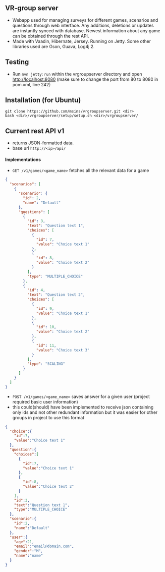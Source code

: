 ## VR-group server
- Webapp used for managing surveys for different games, scenarios and questions through web interface. Any additions, deletions or updates are instantly synced with database. Newest information about any game can be obtained through the rest API.
- Made with Vaadin, Hibernate, Jersey. Running on Jetty. Some other libraries used are Gson, Guava, Log4j 2.

## Testing
- Run `mvn jetty:run` within the vrgroupserver directory and open [http://localhost:8080](http://localhost:8080)
(make sure to change the port from 80 to 8080 in pom.xml, line 242)
## Installation (for Ubuntu)
```
git clone https://github.com/msins/vrgroupserver.git <dir>
bash <dir>/vrgroupserver/setup/setup.sh <dir>/vrgroupserver/
```

## Current rest API v1
- returns JSON-formatted data.
- base url `http://<ip>/api/`
#### Implementations
- `GET /v1/games/<game_name>` fetches all the relevant data for a game
```json
{
  "scenarios": [
    {
      "scenario": {
        "id": 2,
        "name": "Default"
      },
      "questions": [
        {
          "id": 3,
          "text": "Question text 1",
          "choices": [
            {
              "id": 7,
              "value": "Choice text 1"
            },
            {
              "id": 8,
              "value": "Choice text 2"
            }
          ],
          "type": "MULTIPLE_CHOICE"
        },
        {
          "id": 4,
          "text": "Question text 2",
          "choices": [
            {
              "id": 9,
              "value": "Choice text 1"
            },
            {
              "id": 10,
              "value": "Choice text 2"
            },
            {
              "id": 11,
              "value": "Choice text 3"
            }
          ],
          "type": "SCALING"
        }
      ]
    }
  ]
}
```
- `POST /v1/games/<game_name>` saves answer for a given user (project required basic user information)
- this could(should) have been implemented to receive json containing only ids and not other redundant information but it was easier for other groups in project to use this format
```json
{
  "choice":{
    "id":7,
    "value":"Choice text 1"
  },
  "question":{
    "choices":[
      {
        "id":7,
        "value":"Choice text 1"
      },
      {
        "id":8,
        "value":"Choice text 2"
      }
    ],
    "id":3,
    "text":"Question text 1",
    "type":"MULTIPLE_CHOICE"
  },
  "scenario":{
    "id":2,
    "name":"Default"
  },
  "user":{
    "age":21,
    "email":"email@domain.com",
    "gender":"M",
    "name":"name"
  }
}
```

